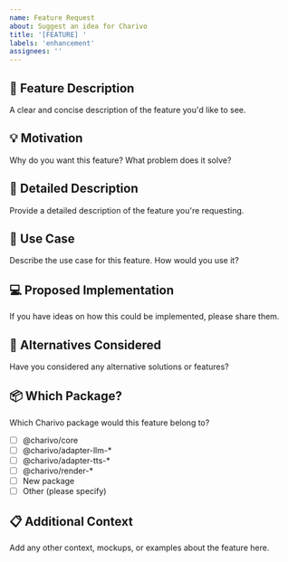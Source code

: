 ```yaml
---
name: Feature Request
about: Suggest an idea for Charivo
title: '[FEATURE] '
labels: 'enhancement'
assignees: ''
---
```


## 🚀 Feature Description
A clear and concise description of the feature you'd like to see.

## 💡 Motivation
Why do you want this feature? What problem does it solve?

## 📝 Detailed Description
Provide a detailed description of the feature you're requesting.

## 🎯 Use Case
Describe the use case for this feature. How would you use it?

## 💻 Proposed Implementation
If you have ideas on how this could be implemented, please share them.

## 🔄 Alternatives Considered
Have you considered any alternative solutions or features?

## 📦 Which Package?
Which Charivo package would this feature belong to?
- [ ] @charivo/core
- [ ] @charivo/adapter-llm-*
- [ ] @charivo/adapter-tts-*
- [ ] @charivo/render-*
- [ ] New package
- [ ] Other (please specify)

## 📋 Additional Context
Add any other context, mockups, or examples about the feature here.